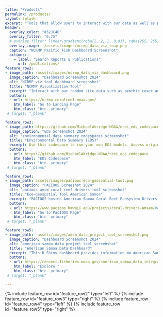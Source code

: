 ```yaml
---
title: "Products"
permalink: /products/
layout: splash
excerpt: "Tools that allow users to interact with our data as well as products developed by the Ecosystem Sciences Division (ESD)."
header:
  overlay_color: "#323C46"
  overlay_filter: "0.75" 
  # overlay_filter: linear-gradient(rgba(2, 2, 2, 0.81), rgba(255, 255, 255, 0.75),rgba(2, 2, 2, 0.81))
  overlay_image:  /assets/images/ncrmp_data_viz_snap.png
  caption: "NCRMP Pacific Fish Dashboard Screenshot"
  actions:
    - label: "Search Reports & Publications"
      url: /publications/
feature_row2:
- image_path: /assets/images/ncrmp_data_viz_dashboard.png
  image_caption: "Dashboard Screenshot 2024"  
  alt: "NCRMP viz tool dashboard screenshot"
  title: "NCRMP Visualization Tool"
  excerpt: "Interact with our random site data such as benthic cover and fish diversity and biomass by selecting a Pacific dashboard."
  buttons:
  - url: https://ncrmp.coralreef.noaa.gov/
    btn_label: "Go to Landing Page"
    btn_class: "btn--primary"
 # target: "_blank"

feature_row3:
- image_path: https://github.com/MichaelAkridge-NOAA/ncei_eds_codespace/raw/main/docs/02.png
  image_caption: "EDS Screenshot 2024"  
  alt: "environmental data summary codespaces screenshot"
  title: "Environmental Data Summary (EDS)"
  excerpt: Use this codespace to run your own EDS models. Access original repository <a href ="https://github.com/krtanaka/ncei_eds" target ="_blank">here</a>.
  buttons:
  - url: https://github.com/MichaelAkridge-NOAA/ncei_eds_codespace
    btn_label: "EDS Codespace"
    btn_class: "btn--primary"  
 # target: "_blank"

feature_row4:
- image_path: assets/images/pacioos-eco-geospatial-tool.png
  image_caption: "PACIOOS Screeshot 2024"  
  alt: "pacioos amsm coral reef drivers tool screenshot"
  title: "Eco-geospatial Tool American Samoa"
  excerpt: "PACIOOS hosted American Samoa Coral Reef Ecosystem Drivers tool from data gathered by the Ecosystem Sciences Division (ESD)."
  buttons:
  - url: https://www.pacioos.hawaii.edu/projects/coral-drivers-amsam/#data
    btn_label: "Go to PacIOOS Page"
    btn_class: "btn--primary"
 # target: "_blank"

feature_row5:
- image_path:  assets/images/amsm_data_project_tool_screenshot.png
  image_caption: "Dashboard Screenshot 2024"  
  alt: "american samoa data project tool screenshot"
  title: "American Samoa Data Dashboard"
  excerpt: "This R Shiny dashboard provides information on American Samoa coral reef monitoring programs, data collection methods, and site-specific location data. Benthic cover, coral reef fish surveys, and environmental data can easily be displayed in interactive ways to support and inform American Samoa coral reef stewardship."
  buttons:
  - url: https://connect.fisheries.noaa.gov/american_samoa_data_integration/
    btn_label: "Explore "
    btn_class: "btn--primary"
 # target: "_blank"

---
```

{% include feature_row id="feature_row2" type="left" %}
{% include feature_row id="feature_row3" type="right" %}
{% include feature_row id="feature_row4" type="left" %}
{% include feature_row id="feature_row5" type="right" %}
